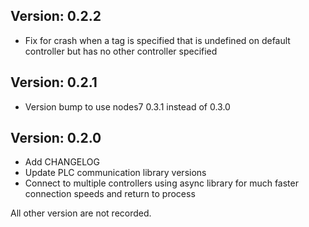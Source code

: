 Version: 0.2.2
--------------
- Fix for crash when a tag is specified that is undefined on default controller but has no other controller specified

Version: 0.2.1
--------------
- Version bump to use nodes7 0.3.1 instead of 0.3.0

Version: 0.2.0
--------------
- Add CHANGELOG
- Update PLC communication library versions
- Connect to multiple controllers using async library for much faster connection speeds and return to process

All other version are not recorded.
